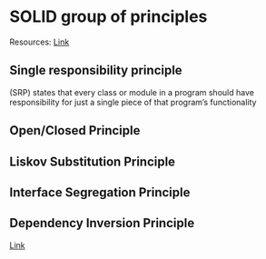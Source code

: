 # SOLID group of principles
Resources:
[Link](https://medium.com/@severinperez/writing-flexible-code-with-the-single-responsibility-principle-b71c4f3f883f)

## Single responsibility principle
(SRP) states that every class or module in a program should have responsibility for just a single piece of that program’s functionality


## Open/Closed Principle 

## Liskov Substitution Principle

## Interface Segregation Principle 

## Dependency Inversion Principle
[Link](https://medium.com/@mrfksiv/python-design-patterns-01-introduction-54e681aaf2d0)
<!--stackedit_data:
eyJoaXN0b3J5IjpbLTExMjU0NDI4NCwtMTEwMzgyMzI4NiwtOD
g4NTAyODgxLC05OTY1ODE4NDVdfQ==
-->